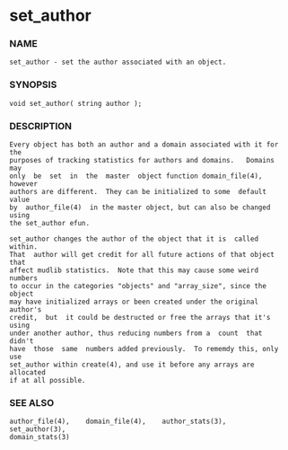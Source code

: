 # set_author

### NAME

    set_author - set the author associated with an object.

### SYNOPSIS

    void set_author( string author );

### DESCRIPTION

    Every object has both an author and a domain associated with it for the
    purposes of tracking statistics for authors and domains.   Domains  may
    only  be  set  in  the  master  object function domain_file(4), however
    authors are different.  They can be initialized to some  default  value
    by  author_file(4)  in the master object, but can also be changed using
    the set_author efun.

    set_author changes the author of the object that it is  called  within.
    That  author will get credit for all future actions of that object that
    affect mudlib statistics.  Note that this may cause some weird  numbers
    to occur in the categories "objects" and "array_size", since the object
    may have initialized arrays or been created under the original author's
    credit,  but  it could be destructed or free the arrays that it's using
    under another author, thus reducing numbers from a  count  that  didn't
    have  those  same  numbers added previously.  To rememdy this, only use
    set_author within create(4), and use it before any arrays are allocated
    if at all possible.

### SEE ALSO

    author_file(4),    domain_file(4),    author_stats(3),   set_author(3),
    domain_stats(3)

